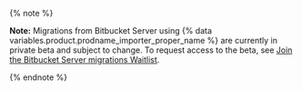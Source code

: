 {% note %}

**Note:** Migrations from Bitbucket Server using {% data variables.product.prodname_importer_proper_name %} are currently in private beta and subject to change. To request access to the beta, see [Join the Bitbucket Server migrations Waitlist](https://github.com/features/bitbucket-migrations/signup).

{% endnote %}
